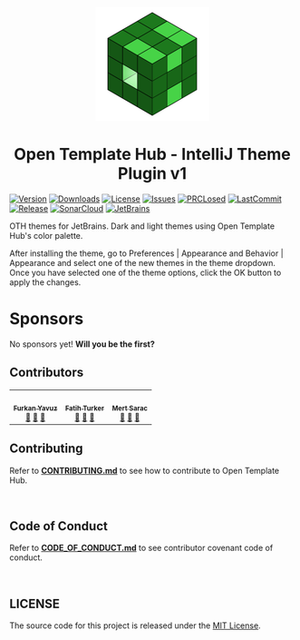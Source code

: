 <p align="center">
   <a href="https://opentemplatehub.com">
    <img src="https://raw.githubusercontent.com/open-template-hub/open-template-hub.github.io/master/assets/logo/brand-logo.png" alt="Logo" width=200>
  </a>
</p>

<h1 align="center">
Open Template Hub - IntelliJ Theme Plugin v1
</h1>

[![Version](https://img.shields.io/jetbrains/plugin/v/18932-oth-theme.svg?style=for-the-badge)](https://plugins.jetbrains.com/plugin/18932-oth-theme)
[![Downloads](https://img.shields.io/jetbrains/plugin/d/18932-oth-theme.svg?style=for-the-badge)](https://plugins.jetbrains.com/plugin/18932-oth-theme)
[![License](https://img.shields.io/github/license/open-template-hub/oth-intellij-theme-plugin?color=43b043&style=for-the-badge)](LICENSE)
[![Issues](https://img.shields.io/github/issues/open-template-hub/oth-intellij-theme-plugin?color=43b043&style=for-the-badge)](https://github.com/open-template-hub/oth-intellij-theme-plugin/issues)
[![PRCLosed](https://img.shields.io/github/issues-pr-closed-raw/open-template-hub/oth-intellij-theme-plugin?color=43b043&style=for-the-badge)](https://github.com/open-template-hub/oth-intellij-theme-plugin/pulls?q=is%3Apr+is%3Aclosed)
[![LastCommit](https://img.shields.io/github/last-commit/open-template-hub/oth-intellij-theme-plugin?color=43b043&style=for-the-badge)](https://github.com/open-template-hub/oth-intellij-theme-plugin/commits/main)
[![Release](https://img.shields.io/github/release/open-template-hub/oth-intellij-theme-plugin?include_prereleases&color=43b043&style=for-the-badge)](https://github.com/open-template-hub/oth-intellij-theme-plugin/releases)
[![SonarCloud](https://img.shields.io/sonar/quality_gate/open-template-hub_oth-intellij-theme-plugin?server=https%3A%2F%2Fsonarcloud.io&label=Sonar%20Cloud&style=for-the-badge&logo=sonarcloud)](https://sonarcloud.io/dashboard?id=open-template-hub_oth-intellij-theme-plugin)
[![JetBrains](https://img.shields.io/jetbrains/plugin/r/rating/18932-oth-theme?label=Jetbrains&style=for-the-badge&logo=jetbrains)](https://plugins.jetbrains.com/plugin/18932-oth-theme?preview=true)

<!-- Plugin description -->
OTH themes for JetBrains. Dark and light themes using Open Template Hub's color palette.

After installing the theme, go to Preferences | Appearance and Behavior | Appearance and select one of the new themes in the theme dropdown.
Once you have selected one of the theme options, click the OK button to apply the changes.

<!-- Plugin description end -->

# Sponsors

No sponsors yet! **Will you be the first?**

## Contributors

<!-- ALL-CONTRIBUTORS-LIST:START - Do not remove or modify this section -->
<!-- prettier-ignore-start -->
<!-- markdownlint-disable -->
<table>
  <tr>
    <td align="center"><a href="https://github.com/furknyavuz"><img src="https://avatars0.githubusercontent.com/u/2248168?s=460&u=435ef6ade0785a7a135ce56cae751fb3ade1d126&v=4" width="100px;" alt=""/><br /><sub><b>Furkan Yavuz</b></sub></a><br /><a href="https://github.com/open-template-hub/oth-intellij-theme-plugin/issues/created_by/furknyavuz" title="Answering Questions">💬</a> <a href="https://github.com/open-template-hub/oth-intellij-theme-plugin/commits?author=furknyavuz" title="Documentation">📖</a> <a href="https://github.com/open-template-hub/oth-intellij-theme-plugin/pulls?q=is%3Apr+reviewed-by%3Afurknyavuz" title="Reviewed Pull Requests">👀</a></td>
    <td align="center"><a href="https://github.com/fatihturker"><img src="https://avatars1.githubusercontent.com/u/2202179?s=460&u=261b1129e7106c067783cb022ab9999aad833bdc&v=4" width="100px;" alt=""/><br /><sub><b>Fatih Turker</b></sub></a><br /><a href="https://github.com/open-template-hub/oth-intellij-theme-plugin/issues/created_by/fatihturker" title="Answering Questions">💬</a> <a href="https://github.com/open-template-hub/oth-intellij-theme-plugin/commits?author=fatihturker" title="Documentation">📖</a> <a href="https://github.com/open-template-hub/oth-intellij-theme-plugin/pulls?q=is%3Apr+reviewed-by%3Afatihturker" title="Reviewed Pull Requests">👀</a></td>
    <td align="center"><a href="https://github.com/mertlsarac"><img src="https://avatars1.githubusercontent.com/u/38442589?s=400&u=aa3cda11724fc297a0bfa6beb35c9be81687cf3c&v=4" width="100px;" alt=""/><br /><sub><b>Mert Sarac</b></sub></a><br /><a href="https://github.com/open-template-hub/oth-intellij-theme-plugin/issues/created_by/mertlsarac" title="Answering Questions">💬</a> <a href="https://github.com/open-template-hub/oth-intellij-theme-plugin/commits?author=mertlsarac" title="Documentation">📖</a> <a href="https://github.com/open-template-hub/oth-intellij-theme-plugin/pulls?q=is%3Apr+reviewed-by%3Amertlsarac" title="Reviewed Pull Requests">👀</a></td>
  </tr>
</table>

<!-- markdownlint-enable -->
<!-- prettier-ignore-end -->

<!-- ALL-CONTRIBUTORS-LIST:END -->

## Contributing

Refer to **[CONTRIBUTING.md](https://github.com/open-template-hub/.github/blob/master/docs/CONTRIBUTING.md)** to see how to contribute to Open Template Hub.

<br/>

## Code of Conduct

Refer to **[CODE_OF_CONDUCT.md](https://github.com/open-template-hub/.github/blob/master/docs/CODE_OF_CONDUCT.md)** to see contributor covenant code of conduct.

<br/>

## LICENSE

The source code for this project is released under the [MIT License](LICENSE).
